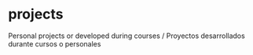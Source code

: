 # projects
Personal projects or developed during courses / Proyectos desarrollados durante cursos o personales
